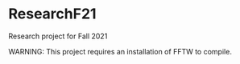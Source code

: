 # ResearchF21
 Research project for Fall 2021

WARNING: This project requires an installation of FFTW to compile.